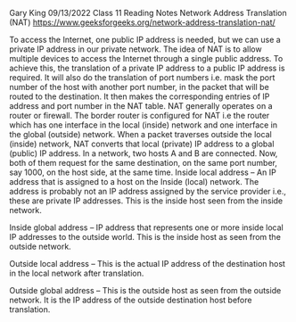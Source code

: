 Gary King
09/13/2022
Class 11 Reading Notes
Network Address Translation (NAT)
https://www.geeksforgeeks.org/network-address-translation-nat/

To access the Internet, one public IP address is needed, but we can use a private IP address in our private network. The idea of NAT is to allow multiple devices to access the Internet through a single public address. To achieve this, the translation of a private IP address to a public IP address is required.
It will also do the translation of port numbers i.e. mask the port number of the host with another port number, in the packet that will be routed to the destination. It then makes the corresponding entries of IP address and port number in the NAT table. NAT generally operates on a router or firewall. 
The border router is configured for NAT i.e the router which has one interface in the local (inside) network and one interface in the global (outside) network. When a packet traverses outside the local (inside) network, NAT converts that local (private) IP address to a global (public) IP address. 
 In a network, two hosts A and B are connected. Now, both of them request for the same destination, on the same port number, say 1000, on the host side, at the same time.
Inside local address – An IP address that is assigned to a host on the Inside (local) network. The address is probably not an IP address assigned by the service provider i.e., these are private IP addresses. This is the inside host seen from the inside network. 
 
Inside global address – IP address that represents one or more inside local IP addresses to the outside world. This is the inside host as seen from the outside network. 
 
Outside local address – This is the actual IP address of the destination host in the local network after translation. 
 
Outside global address – This is the outside host as seen from the outside network. It is the IP address of the outside destination host before translation. 

